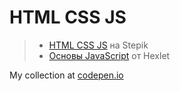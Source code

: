 # HTML CSS JS
> - [HTML CSS JS](https://stepik.org/course/135466) на Stepik
> - [Основы JavaScript](https://ru.hexlet.io/courses/js-basics) от Hexlet

My collection at [codepen.io](https://codepen.io/collection/xKNexb)

